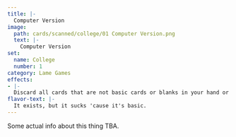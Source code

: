 ```yaml
---
title: |-
  Computer Version
image: 
  path: cards/scanned/college/01 Computer Version.png
  text: |-
    Computer Version
set:
  name: College
  number: 1
category: Lame Games
effects: 
- |-
  Discard all cards that are not basic cards or blanks in your hand or in front of you.
flavor-text: |-
  It exists, but it sucks 'cause it's basic.
---
```

Some actual info about this thing TBA.
